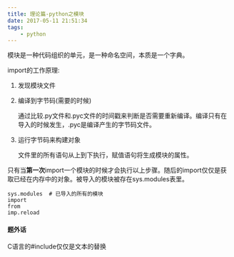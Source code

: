 ```yaml
---
title: 理论篇-python之模块
date: 2017-05-11 21:51:34
tags:
    - python
---
```


模块是一种代码组织的单元，是一种命名空间，本质是一个字典。

import的工作原理:

1. 发现模块文件
2. 编译到字节码(需要的时候)
    
    通过比较.py文件和.pyc文件的时间戳来判断是否需要重新编译。编译只有在导入的时候发生，.pyc是编译产生的字节码文件。
3. 运行字节码来构建对象
    
    文件里的所有语句从上到下执行，赋值语句将生成模块的属性。

只有当**第一次**import一个模块的时候才会执行以上步骤。随后的import仅仅是获取已经在内存中的对象。被导入的模块被存在sys.modules表里。


```
sys.modules  # 已导入的所有的模块
import
from
imp.reload
```










#### 题外话

C语言的#include仅仅是文本的替换